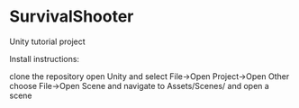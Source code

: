 # SurvivalShooter
Unity tutorial project

Install instructions:

clone the repository
open Unity and select File->Open Project->Open Other
choose File->Open Scene and navigate to Assets/Scenes/ and open a scene

